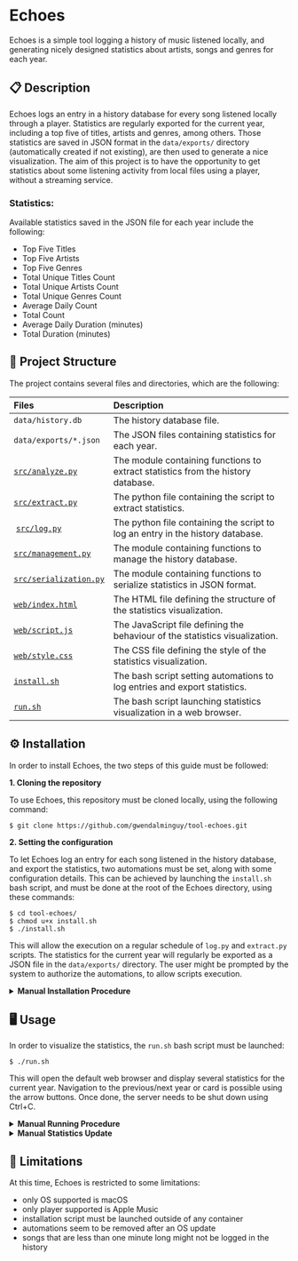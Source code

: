 # Echoes

Echoes is a simple tool logging a history of music listened locally, and generating nicely designed statistics about artists, songs and genres for each year.

## 📋 Description

Echoes logs an entry in a history database for every song listened locally through a player. Statistics are regularly exported for the current year, including a top five of titles, artists and genres, among others. Those statistics are saved in JSON format in the `data/exports/` directory (automatically created if not existing), are then used to generate a nice visualization. The aim of this project is to have the opportunity to get statistics about some listening activity from local files using a player, without a streaming service.

### Statistics:

Available statistics saved in the JSON file for each year include the following:

- Top Five Titles
- Top Five Artists
- Top Five Genres
- Total Unique Titles Count
- Total Unique Artists Count
- Total Unique Genres Count
- Average Daily Count
- Total Count
- Average Daily Duration (minutes)
- Total Duration (minutes)

## 📂 Project Structure

The project contains several files and directories, which are the following:

| Files | Description |
| :---- | :---------- |
| `data/history.db` | The history database file. |
| `data/exports/*.json` | The JSON files containing statistics for each year. |
| [`src/analyze.py`](https://github.com/gwendalminguy/tool-echoes/blob/main/src/analyze.py) | The module containing functions to extract statistics from the history database. |
| [`src/extract.py`](https://github.com/gwendalminguy/tool-echoes/blob/main/src/extract.py) | The python file containing the script to extract statistics. |
| [`src/log.py`](https://github.com/gwendalminguy/tool-echoes/blob/main/src/log.py) | The python file containing the script to log an entry in the history database. |
| [`src/management.py`](https://github.com/gwendalminguy/tool-echoes/blob/main/src/management.py) | The module containing functions to manage the history database. |
| [`src/serialization.py`](https://github.com/gwendalminguy/tool-echoes/blob/main/src/serialization.py) | The module containing functions to serialize statistics in JSON format. |
| [`web/index.html`](https://github.com/gwendalminguy/tool-echoes/blob/main/web/index.html) | The HTML file defining the structure of the statistics visualization. |
| [`web/script.js`](https://github.com/gwendalminguy/tool-echoes/blob/main/web/script.js) | The JavaScript file defining the behaviour of the statistics visualization. |
| [`web/style.css`](https://github.com/gwendalminguy/tool-echoes/blob/main/web/style.css) | The CSS file defining the style of the statistics visualization. |
| [`install.sh`](https://github.com/gwendalminguy/tool-echoes/blob/main/install.sh) | The bash script setting automations to log entries and export statistics. |
| [`run.sh`](https://github.com/gwendalminguy/tool-echoes/blob/main/run.sh) | The bash script launching statistics visualization in a web browser. |

## ⚙️ Installation

In order to install Echoes, the two steps of this guide must be followed:

**1. Cloning the repository**

To use Echoes, this repository must be cloned locally, using the following command:

```
$ git clone https://github.com/gwendalminguy/tool-echoes.git
```

**2. Setting the configuration**

To let Echoes log an entry for each song listened in the history database, and export the statistics, two automations must be set, along with some configuration details. This can be achieved by launching the `install.sh` bash script, and must be done at the root of the Echoes directory, using these commands:

```
$ cd tool-echoes/
$ chmod u+x install.sh
$ ./install.sh
```

This will allow the execution on a regular schedule of `log.py` and `extract.py` scripts. The statistics for the current year will regularly be exported as a JSON file in the `data/exports/` directory. The user might be prompted by the system to authorize the automations, to allow scripts execution.

<details>
	<summary><b>Manual Installation Procedure</b></summary>
<br>

If desired, this installation can also be achieved manually, using the `Crontab` utility (pre-installed on macOS), as follows:

```
$ crontab -e
```

This will invoke a text editor, in which the following lines must be written (paths must be changed to match the locations of python3, of `src/log.py` and of `src/extract.py` files):

```
* * * * * <path/to/python3> <path/to/tool-echoes/src/log.py>
* * * * 0 <path/to/python3> <path/to/tool-echoes/src/extract.py>
```

Three other commands need to be run, in order to let Echoes work. The first one will create the `data/exports/` directory, the second one will create a symbolic link for the serialized data, and the third one will add to `run.py` the execution permission:

```
$ mkdir -p data/exports
$ ln -s ../data/exports web/exports
$ chmod u+x run.py
```
</details>

## 🖥️ Usage

In order to visualize the statistics, the `run.sh` bash script must be launched:

```
$ ./run.sh
```

This will open the default web browser and display several statistics for the current year. Navigation to the previous/next year or card is possible using the arrow buttons. Once done, the server needs to be shut down using Ctrl+C.

<details>
	<summary><b>Manual Running Procedure</b></summary>
<br>

If desired, this can also be achieved manually, using the following command at the root of the Echoes directory:

```
$ python3 -m http.server -d web
```

The following URL should then be copied into any web browser:

```
http://localhost:8000/
```
</details>

<details>
	<summary><b>Manual Statistics Update</b></summary>
<br>

Although the statistics are updated automatically every hour, it be achieved manually using the following command:

```
$ ./src/extract.py [-y <year>]
```

### Year:

If desired, the script can be launched to extract statistics for any previous year (as long as the history database contains matching entries). The desired year can then be chosen by calling it as a command-line argument with **-y** or **--year**, followed by the year itself.
</details>

## 🚫 Limitations

At this time, Echoes is restricted to some limitations:

- only OS supported is macOS
- only player supported is Apple Music
- installation script must be launched outside of any container
- automations seem to be removed after an OS update
- songs that are less than one minute long might not be logged in the history
